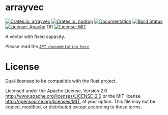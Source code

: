 
arrayvec
========
[![Crates.io: arrayvec](https://img.shields.io/crates/v/arrayvec.svg)](https://crates.io/crates/arrayvec)
[![Crates.io: nodrop](https://img.shields.io/crates/v/nodrop.svg)](https://crates.io/crates/nodrop)
[![Documentation](https://docs.rs/arrayvec/badge.svg)](https://docs.rs/arrayvec)
[![Build Status](https://travis-ci.org/bluss/arrayvec.svg?branch=master)](https://travis-ci.org/bluss/arrayvec)
[![License: Apache](https://img.shields.io/badge/License-Apache%202.0-red.svg)](LICENSE-APACHE)
OR
[![License: MIT](https://img.shields.io/badge/license-MIT-blue.svg)](LICENSE)

A vector with fixed capacity.

Please read the [`API documentation here`](https://docs.rs/arrayvec)

# License

Dual-licensed to be compatible with the Rust project.

Licensed under the Apache License, Version 2.0
http://www.apache.org/licenses/LICENSE-2.0 or the MIT license
http://opensource.org/licenses/MIT, at your
option. This file may not be copied, modified, or distributed
except according to those terms.
